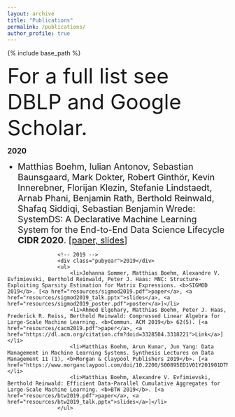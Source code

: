 ```yaml
---
layout: archive
title: "Publications"
permalink: /publications/
author_profile: true
---
```


<!--
{% if author.googlescholar %}
  You can also find my articles on <u><a href="{{author.googlescholar}}">my Google Scholar profile</a>.</u>
{% endif %}

{% include base_path %}

{% for post in site.publications reversed %}
  {% include archive-single.html %}
{% endfor %}
-->


<style type="text/css">
        #email {
	        font-family: Consolas,"Courier New",monospace;
	}
	#picpad {
		margin-top: .5em;
		margin-bottom: .5em;
        }
	.pubyear {
 		margin-top: 12px;
 		clear: both;
 		font-size: 1.2em;
 		font-weight: bold;
	}
        li{
	        margin-top: 10px;
	        font-size: 20px;
	}
	.subcontent {
		margin-top: 1em;
		margin-bottom: 1.5em;
	}
</style>
		
{% include base_path %}
		
		
<!-- Publication section 
<div class="subcontent">
<h2 id="pubs">Publications</h2> -->
  

<font size=20px>For a full list see DBLP and Google Scholar.</font>
<!-- 2020 -->
<div class="pubyear">2020</div>
<ul>
	<li>Matthias Boehm, Iulian Antonov, Sebastian Baunsgaard, Mark Dokter, Robert Ginth&ouml;r, Kevin Innerebner, Florijan Klezin, Stefanie Lindstaedt, Arnab Phani, Benjamin Rath, Berthold Reinwald, Shafaq Siddiqi, Sebastian Benjamin Wrede: SystemDS: A Declarative Machine Learning System for the End-to-End Data Science Lifecycle <b>CIDR 2020</b>. [<a href="resources/cidr2020.pdf">paper, <a href="resources/cidr2020_talk.pptx">slides</a></a>]</li>
</ul>
					
					<!-- 2019 -->
					<div class="pubyear">2019</div>
					<ul>
						<li>Johanna Sommer, Matthias Boehm, Alexandre V. Evfimievski, Berthold Reinwald, Peter J. Haas: MNC: Structure-Exploiting Sparsity Estimation for Matrix Expressions. <b>SIGMOD 2019</b>. [<a href="resources/sigmod2019.pdf">paper</a>, <a href="resources/sigmod2019_talk.pptx">slides</a>, <a href="resources/sigmod2019_poster.pdf">poster</a>]</li>
						<li>Ahmed Elgohary, Matthias Boehm, Peter J. Haas, Frederick R. Reiss, Berthold Reinwald: Compressed Linear Algebra for Large-Scale Machine Learning. <b>Commun. ACM 2019</b> 62(5). [<a href="resources/cacm2019.pdf">paper</a>, <a href="https://dl.acm.org/citation.cfm?doid=3328504.3318221">Link</a>]</li>
						<li>Matthias Boehm, Arun Kumar, Jun Yang: Data Management in Machine Learning Systems. Synthesis Lectures on Data Management 11 (1), <b>Morgan & Claypool Publishers 2019</b>. [<a href="https://www.morganclaypool.com/doi/10.2200/S00895ED1V01Y201901DTM057">book</a>]</li>
						<li>Matthias Boehm, Alexandre V. Evfimievski, Berthold Reinwald: Efficient Data-Parallel Cumulative Aggregates for Large-Scale Machine Learning. <b>BTW 2019</b>. [<a href="resources/btw2019.pdf">paper</a>, <a href="resources/btw2019_talk.pptx">slides</a>]</li>
					</ul>
